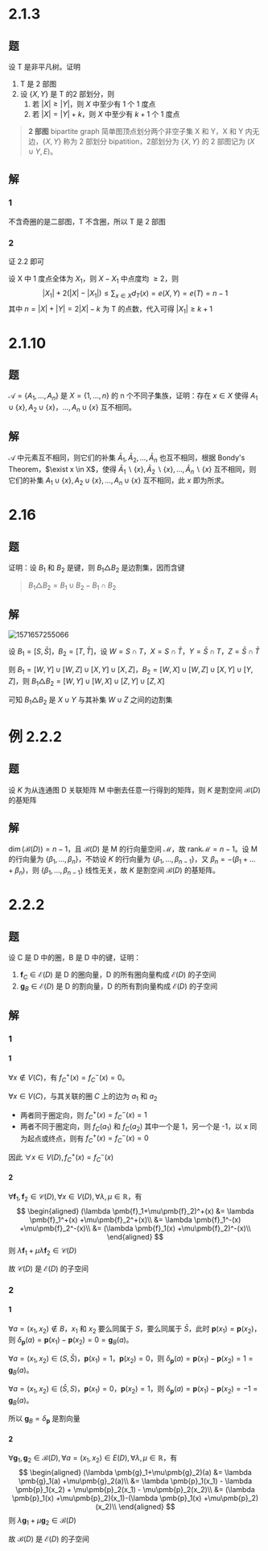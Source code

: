 # 2.1.3

## 题

设 T 是非平凡树。证明

1. T 是 2 部图
2. 设 $\{X,Y\}$ 是 T 的2 部划分，则
   1. 若 $|X|\ge|Y|$，则 $X$ 中至少有 1 个 1 度点
   2. 若 $|X|=|Y|+k$，则 $X$ 中至少有 $k+1$ 个 1 度点

> **2 部图** bipartite graph 简单图顶点划分两个非空子集 X 和 Y，X 和 Y 内无边，$\{X,Y\}$ 称为 2 部划分 bipatition，2部划分为 $\{X,Y\}$ 的 2 部图记为 $(X\cup Y,E)$。

## 解

### 1

不含奇圈的是二部图，T 不含圈，所以 T 是 2 部图

### 2

证 2.2 即可

设 X 中 1 度点全体为 $X_1$，则 $X-X_1$ 中点度均 $\ge 2$，则
$$
|X_1|+2(|X|-|X_1|)\le\sum_{x \in X} d_T(x) = e(X,Y)=e(T)=n-1
$$
其中 $n=|X|+|Y|=2|X|-k$ 为 T 的点数，代入可得 $|X_1|\ge k + 1$ 

# 2.1.10

## 题

$\mathcal{A}=\{A_1,\dots,A_n\}$ 是 $X=\{1,\dots,n\}$ 的 n 个不同子集族，证明：存在 $x\in X$ 使得 $A_1\cup \{x\},A_2\cup \{x\}，\dots,A_n\cup \{x\}$ 互不相同。

## 解

$\mathcal{A}$ 中元素互不相同，则它们的补集 $\bar{A}_1,\bar{A}_2,\dots,\bar{A}_n$ 也互不相同，根据 Bondy's Theorem，$\exist x \in X$，使得 $\bar{A}_1 \backslash \{x\},\bar{A}_2 \backslash \{x\},\dots,\bar{A}_n \backslash \{x\}$ 互不相同，则它们的补集 $A_1\cup\{x\},A_2\cup\{x\},\dots,A_n\cup\{x\}$ 互不相同，此 $x$ 即为所求。

# 2.16

## 题

证明：设 $B_1$ 和 $B_2$ 是键，则 $B_1\triangle B_2$ 是边割集，因而含键

> $B_1\triangle B_2=B_1\cup B_2 - B_1\cap B_2$ 

## 解

![1571657255066](assets/1571657255066.jpg)

设 $B_1=[S,\bar{S}]$，$B_2=[T,\bar{T}]$，设 $W=S\cap T$，$X=S\cap \bar{T}$，$Y=\bar{S}\cap T$，$Z=\bar{S}\cap \bar{T}$ 

则 $B_1=[W,Y]\cup[W,Z]\cup[X,Y]\cup[X,Z]$，$B_2=[W,X]\cup[W,Z]\cup[X,Y]\cup[Y,Z]$，则 $B_1\triangle B_2=[W,Y]\cup[W,X]\cup[Z,Y]\cup[Z,X]$ 

可知 $B_1\triangle B_2$ 是 $X\cup Y$ 与其补集 $W\cup Z$ 之间的边割集

# 例 2.2.2

## 题

设 $K$ 为从连通图 D 关联矩阵 M 中删去任意一行得到的矩阵，则 $K$ 是割空间 $\mathcal{B}(D)$ 的基矩阵

## 解

$\dim (\mathcal{B}(D))=n-1$，且 $\mathcal{B}(D)$ 是 M 的行向量空间 $\mathcal{M}$，故 $\text{rank} \mathcal{M} = n-1$。设 M 的行向量为 $\{\beta_1,\dots,\beta_n\}$，不妨设 $K$ 的行向量为 $\{\beta_1,\dots,\beta_{n-1}\}$，又 $\beta_{n}=-(\beta_1+\dots+\beta_n)$，则 $\{\beta_1,\dots,\beta_{n-1}\}$ 线性无关，故 $K$ 是割空间 $\mathcal{B}(D)$ 的基矩阵。

# 2.2.2

## 题

设 C 是 D 中的圈，B 是 D 中的键，证明：

1. $\pmb{f}_C\in \mathcal{E}(D)$ 是 D 的圈向量，D 的所有圈向量构成 $\mathcal{E}(D)$ 的子空间
2. $\pmb{g}_B\in \mathcal{E}(D)$ 是 D 的割向量，D 的所有割向量构成 $\mathcal{E}(D)$ 的子空间

## 解

### 1

#### 1

$\forall x \notin V(C)$，有 $f_C^+(x)=f_C^-(x)=0$。

$\forall x\in V(C)$，与其关联的圈 $C$ 上的边为 $a_1$ 和 $a_2$ 

- 两者同于圈定向，则 $f_C^+(x)=f_C^-(x)=1$ 
- 两者不同于圈定向，则 $f_C(a_1)$ 和 $f_C(a_2)$ 其中一个是 1，另一个是 -1，以 x 同为起点或终点，则有 $f_C^+(x)=f_C^-(x)=0$ 

因此 $\forall x \in V(D),f_C^+(x)=f_C^-(x)$ 

#### 2

$\forall \pmb{f}_1,\pmb{f}_2 \in \mathcal{C}(D),\forall x \in V(D), \forall \lambda,\mu \in \mathbb{R}$，有
$$
\begin{aligned}
(\lambda \pmb{f}_1+\mu\pmb{f}_2)^+(x)
&= \lambda \pmb{f}_1^+(x) +\mu\pmb{f}_2^+(x)\\
&= \lambda \pmb{f}_1^-(x) +\mu\pmb{f}_2^-(x)\\
&= (\lambda \pmb{f}_1(x) +\mu\pmb{f}_2)^-(x)\\
\end{aligned}
$$
则 $\lambda \pmb{f}_1+\mu\lambda \pmb{f}_2 \in \mathcal{C}(D)$ 

故 $\mathcal{C}(D)$ 是 $\mathcal{E}(D)$ 的子空间

### 2

#### 1

$\forall a=(x_1,x_2)\notin B$，$x_1$ 和 $x_2$ 要么同属于 $S$，要么同属于 $\bar{S}$，此时 $\pmb{p}(x_1)=\pmb{p}(x_2)$，则 $\delta_{\pmb{p}}(a)=\pmb{p}(x_1)-\pmb{p}(x_2) = 0 = \pmb{g}_B(a)$。

$\forall a=(x_1,x_2) \in (S,\bar{S})$，$\pmb{p}(x_1)=1$，$\pmb{p}(x_2)=0$，则 $\delta_{\pmb{p}}(a)=\pmb{p}(x_1)-\pmb{p}(x_2)=1=\pmb{g}_B(a)$。

$\forall a=(x_1,x_2) \in (\bar{S},S)$，$\pmb{p}(x_1)=0$，$\pmb{p}(x_2)=1$，则 $\delta_{\pmb{p}}(a)=\pmb{p}(x_1)-\pmb{p}(x_2)=-1=\pmb{g}_B(a)$。

所以 $\pmb{g}_B=\delta_{\pmb{p}}$ 是割向量

#### 2

$\forall \pmb{g}_1,\pmb{g}_2 \in \mathcal{B}(D),\forall a=(x_1,x_2) \in E(D), \forall \lambda,\mu \in \mathbb{R}$，有
$$
\begin{aligned}
(\lambda \pmb{g}_1+\mu\pmb{g}_2)(a)
&= \lambda \pmb{g}_1(a) +\mu\pmb{g}_2(a)\\
&= \lambda \pmb{p}_1(x_1) - \lambda \pmb{p}_1(x_2) + \mu\pmb{p}_2(x_1) - \mu\pmb{p}_2(x_2)\\
&= (\lambda \pmb{p}_1(x) +\mu\pmb{p}_2)(x_1)-(\lambda \pmb{p}_1(x) +\mu\pmb{p}_2)(x_2)\\
\end{aligned}
$$
则 $\lambda \pmb{g}_1+\mu\pmb{g}_2 \in \mathcal{B}(D)$ 

故 $\mathcal{B}(D)$ 是 $\mathcal{E}(D)$ 的子空间